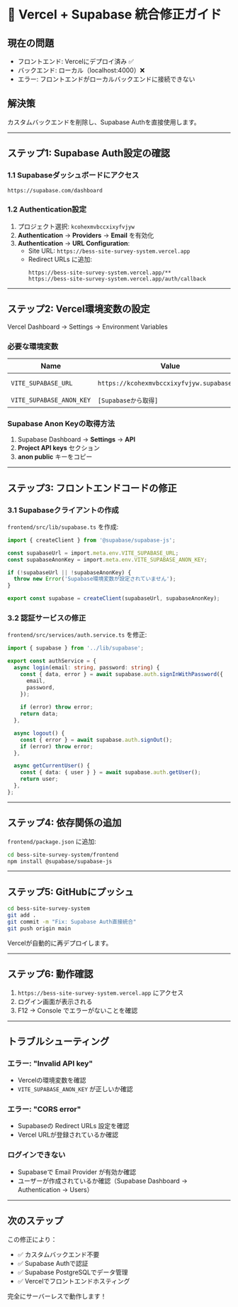 # 🔧 Vercel + Supabase 統合修正ガイド

## 現在の問題

- フロントエンド: Vercelにデプロイ済み ✅
- バックエンド: ローカル（localhost:4000）❌
- エラー: フロントエンドがローカルバックエンドに接続できない

## 解決策

カスタムバックエンドを削除し、Supabase Authを直接使用します。

---

## ステップ1: Supabase Auth設定の確認

### 1.1 Supabaseダッシュボードにアクセス
```
https://supabase.com/dashboard
```

### 1.2 Authentication設定
1. プロジェクト選択: `kcohexmvbccxixyfvjyw`
2. **Authentication** → **Providers** → **Email** を有効化
3. **Authentication** → **URL Configuration**:
   - Site URL: `https://bess-site-survey-system.vercel.app`
   - Redirect URLs に追加:
     ```
     https://bess-site-survey-system.vercel.app/**
     https://bess-site-survey-system.vercel.app/auth/callback
     ```

---

## ステップ2: Vercel環境変数の設定

Vercel Dashboard → Settings → Environment Variables

### 必要な環境変数

| Name | Value | 説明 |
|------|-------|------|
| `VITE_SUPABASE_URL` | `https://kcohexmvbccxixyfvjyw.supabase.co` | Supabase URL |
| `VITE_SUPABASE_ANON_KEY` | `[Supabaseから取得]` | 匿名キー |

### Supabase Anon Keyの取得方法

1. Supabase Dashboard → **Settings** → **API**
2. **Project API keys** セクション
3. **anon public** キーをコピー

---

## ステップ3: フロントエンドコードの修正

### 3.1 Supabaseクライアントの作成

`frontend/src/lib/supabase.ts` を作成:

```typescript
import { createClient } from '@supabase/supabase-js';

const supabaseUrl = import.meta.env.VITE_SUPABASE_URL;
const supabaseAnonKey = import.meta.env.VITE_SUPABASE_ANON_KEY;

if (!supabaseUrl || !supabaseAnonKey) {
  throw new Error('Supabase環境変数が設定されていません');
}

export const supabase = createClient(supabaseUrl, supabaseAnonKey);
```

### 3.2 認証サービスの修正

`frontend/src/services/auth.service.ts` を修正:

```typescript
import { supabase } from '../lib/supabase';

export const authService = {
  async login(email: string, password: string) {
    const { data, error } = await supabase.auth.signInWithPassword({
      email,
      password,
    });
    
    if (error) throw error;
    return data;
  },

  async logout() {
    const { error } = await supabase.auth.signOut();
    if (error) throw error;
  },

  async getCurrentUser() {
    const { data: { user } } = await supabase.auth.getUser();
    return user;
  },
};
```

---

## ステップ4: 依存関係の追加

`frontend/package.json` に追加:

```bash
cd bess-site-survey-system/frontend
npm install @supabase/supabase-js
```

---

## ステップ5: GitHubにプッシュ

```bash
cd bess-site-survey-system
git add .
git commit -m "Fix: Supabase Auth直接統合"
git push origin main
```

Vercelが自動的に再デプロイします。

---

## ステップ6: 動作確認

1. `https://bess-site-survey-system.vercel.app` にアクセス
2. ログイン画面が表示される
3. F12 → Console でエラーがないことを確認

---

## トラブルシューティング

### エラー: "Invalid API key"
- Vercelの環境変数を確認
- `VITE_SUPABASE_ANON_KEY` が正しいか確認

### エラー: "CORS error"
- Supabaseの Redirect URLs 設定を確認
- Vercel URLが登録されているか確認

### ログインできない
- Supabaseで Email Provider が有効か確認
- ユーザーが作成されているか確認（Supabase Dashboard → Authentication → Users）

---

## 次のステップ

この修正により：
- ✅ カスタムバックエンド不要
- ✅ Supabase Authで認証
- ✅ Supabase PostgreSQLでデータ管理
- ✅ Vercelでフロントエンドホスティング

完全にサーバーレスで動作します！
